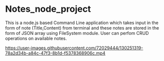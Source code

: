 # Notes_node_project
This is a node.js based Command Line application which takes input in the form of note (Title,Content) from terminal and these notes are stored in the form of JSON array 
using FileSystem module.
User can perfom CRUD operations on available notes. 

https://user-images.githubusercontent.com/72029444/130251319-78a2d34b-a84c-47f3-8b1d-f5378368906c.mp4


